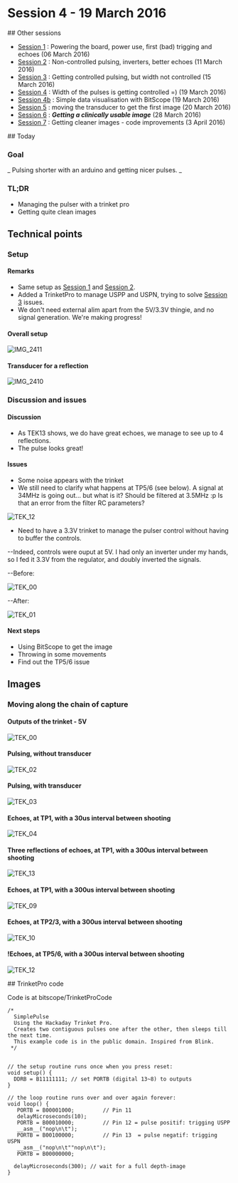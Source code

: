 # Session 4 - 19 March 2016
## Other sessions

- [Session 1](/worklog/Session_1.md) : Powering the board, power use, first (bad) trigging and echoes (06 March 2016)
- [Session 2](/worklog/Session_2.md) : Non-controlled pulsing, inverters, better echoes (11 March 2016)
- [Session 3](/worklog/Session_3.md) : Getting controlled pulsing, but width not controlled (15 March 2016)
- [Session 4](/worklog/Session_4.md) : Width of the pulses is getting controlled =) (19 March 2016)
- [Session 4b](/worklog/Session_4b.md) : Simple data visualisation with BitScope (19 March 2016)
- [Session 5](/worklog/Session_5.md) : moving the transducer to get the first image (20 March 2016)
- [Session 6](/worklog/Session_6.md) : ***Getting a clinically usable image*** (28 March 2016)
- [Session 7](/worklog/Session_7.md) : Getting cleaner images - code improvements  (3 April 2016)

## Today

### Goal
_ Pulsing shorter with an arduino and getting nicer pulses. _

### TL;DR
- Managing the pulser with a trinket pro
- Getting quite clean images

## Technical points
### Setup
#### Remarks 
- Same setup as [Session 1](/worklog/Session_1.md) and [Session 2](/worklog/Session_2.md).
- Added a TrinketPro to manage USPP and USPN, trying to solve [Session 3](/worklog/Session_3.md) issues.
- We don't need external alim apart from the 5V/3.3V thingie, and no signal generation. We're making progress!

#### Overall setup

![IMG_2411](/worklog/Images/Session_4/IMG_2411.JPG)

#### Transducer for a reflection

![IMG_2410](/worklog/Images/Session_4/IMG_2410.JPG)

### Discussion and issues

#### Discussion

- As TEK13 shows, we do have great echoes, we manage to see up to 4 reflections.
- The pulse looks great!

#### Issues
- Some noise appears with the trinket
- We still need to clarify what happens at TP5/6 (see below). A signal at 34MHz is going out... but what is it? Should be filtered at 3.5MHz :p Is that an error from the filter RC parameters?

![TEK_12](/worklog/Images/Session_4/TEK0012.JPG)

- Need to have a 3.3V trinket to manage the pulser control without having to buffer the controls.

--Indeed, controls were ouput at 5V. I had only an inverter under my hands, so I fed it 3.3V from the regulator, and doubly inverted the signals.

--Before:

![TEK_00](/worklog/Images/Session_4/TEK0000.JPG)

--After:

![TEK_01](/worklog/Images/Session_4/TEK0001.JPG)

#### Next steps

* Using BitScope to get the image
* Throwing in some movements
* Find out the TP5/6 issue

## Images

### Moving along the chain of capture

#### Outputs of the trinket - 5V

![TEK_00](/worklog/Images/Session_4/TEK0000.JPG)

#### Pulsing, without transducer

![TEK_02](/worklog/Images/Session_4/TEK0002.JPG)

#### Pulsing, with transducer

![TEK_03](/worklog/Images/Session_4/TEK0003.JPG)

#### Echoes, at TP1, with a 30us interval between shooting

![TEK_04](/worklog/Images/Session_4/TEK0004.JPG)

#### Three reflections of echoes, at TP1, with a 300us interval between shooting

![TEK_13](/worklog/Images/Session_4/TEK0013.JPG)

#### Echoes, at TP1, with a 300us interval between shooting

![TEK_09](/worklog/Images/Session_4/TEK0009.JPG)

#### Echoes, at TP2/3, with a 300us interval between shooting

![TEK_10](/worklog/Images/Session_4/TEK0010.JPG)

#### !Echoes, at TP5/6, with a 300us interval between shooting

![TEK_12](/worklog/Images/Session_4/TEK0012.JPG)


## TrinketPro code

Code is at bitscope/TrinketProCode

```
/*
  SimplePulse
  Using the Hackaday Trinket Pro.
  Creates two contiguous pulses one after the other, then sleeps till the next time.
  This example code is in the public domain. Inspired from Blink.
 */
 

// the setup routine runs once when you press reset:
void setup() {
  DDRB = B11111111; // set PORTB (digital 13~8) to outputs
}

// the loop routine runs over and over again forever:
void loop() {
   PORTB = B00001000;         // Pin 11
   delayMicroseconds(10); 
   PORTB = B00010000;         // Pin 12 = pulse positif: trigging USPP
   __asm__("nop\n\t");
   PORTB = B00100000;         // Pin 13  = pulse negatif: trigging USPN
   __asm__("nop\n\t""nop\n\t");
   PORTB = B00000000;

  delayMicroseconds(300); // wait for a full depth-image
}
```





